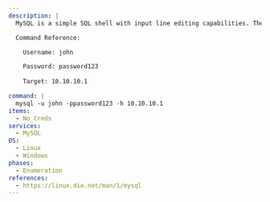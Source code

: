 ```yaml
---
description: |
  MySQL is a simple SQL shell with input line editing capabilities. The following command will login to the MySQL server.

  Command Reference:

    Username: john

    Password: password123
    
    Target: 10.10.10.1

command: |
  mysql -u john -ppassword123 -h 10.10.10.1
items:
  - No_Creds
services:
  - MySQL
OS:
  - Linux
  - Windows
phases:
  - Enumeration
references:
  - https://linux.die.net/man/1/mysql
---
```

